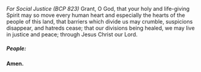 _For Social Justice (BCP 823)_
Grant, O God, that your holy and life-giving Spirit may so move every human heart and especially the hearts of the people of this land, that barriers which divide us may crumble, suspicions disappear, and hatreds cease; that our divisions being healed, we may live in justice and peace; through Jesus Christ our Lord.

##### **People:**
**Amen.**
